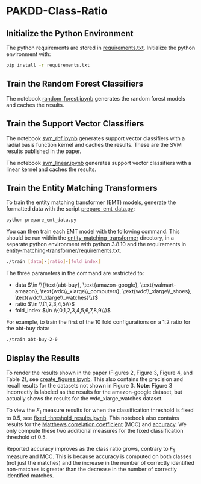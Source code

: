 # PAKDD-Class-Ratio

## Initialize the Python Environment

The python requirements are stored in [requirements.txt](requirements.txt). Initialize the python environment with:

```bash
pip install -r requirements.txt
```

## Train the Random Forest Classifiers

The notebook [random_forest.ipynb](random_forest.ipynb) generates the random forest models and caches the results.

## Train the Support Vector Classifiers

The notebook [svm_rbf.ipynb](svm_rbf.ipynb) generates support vector classifiers with a radial basis function kernel and caches the results. These are the SVM results published in the paper.

The notebook [svm_linear.ipynb](svm_linear.ipynb) generates support vector classifiers with a linear kernel and caches the results.

## Train the Entity Matching Transformers

To train the entity matching transformer (EMT) models, generate the formatted data with the script [prepare_emt_data.py](prepare_emt_data.py):

```bash
python prepare_emt_data.py
```

You can then train each EMT model with the following command. This should be run within the [entity-matching-transformer](entity-matching-transformer) directory, in a separate python environment with python 3.8.10 and the requirements in [entity-matching-transformer/requirements.txt](entity-matching-transformer/requirements.txt).

```bash
./train [data]-[ratio]-[fold_index]
```

The three parameters in the command are restricted to:

- data $\in \\{\text{abt-buy}, \text{amazon-google}, \text{walmart-amazon}, \text{wdc\\_xlarge\\_computers}, \text{wdc\\_xlarge\\_shoes}, \text{wdc\\_xlarge\\_watches}\\}$
- ratio $\in \\{1,2,3,4,5\\}$
- fold_index $\in \\{0,1,2,3,4,5,6,7,8,9\\}$

For example, to train the first of the 10 fold configurations on a 1:2 ratio for the abt-buy data:

```bash
./train abt-buy-2-0
```

## Display the Results

To render the results shown in the paper (Figures 2, Figure 3, Figure 4, and Table 2), see [create_figures.ipynb](create_figures.ipynb). This also contains the precision and recall results for the datasets not shown in Figure 3. **Note**: Figure 3 incorrectly is labeled as the results for the amazon-google dataset, but actually shows the results for the wdc_xlarge_watches dataset.

To view the $F_1$ measure results for when the classification threshold is fixed to 0.5, see [fixed_threshold_results.ipynb](fixed_threshold_results.ipynb). This notebook also contains results for the [Matthews correlation coefficient](https://scikit-learn.org/stable/modules/generated/sklearn.metrics.matthews_corrcoef.html) (MCC) and [accuracy](https://scikit-learn.org/stable/modules/generated/sklearn.metrics.accuracy_score.html). We only compute these two additional measures for the fixed classification threshold of 0.5.

Reported accuracy improves as the class ratio grows, contrary to $F_1$ measure and MCC. This is because accuracy is computed on both classes (not just the matches) and the increase in the number of correctly identified non-matches is greater than the decrease in the number of correctly identified matches.
